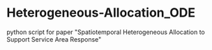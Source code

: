 # Heterogeneous-Allocation_ODE
python script for paper "Spatiotemporal Heterogeneous Allocation to Support Service Area Response"
